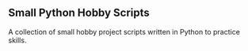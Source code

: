 ## Small Python Hobby Scripts

A collection of small hobby project scripts written in Python to practice skills. 
